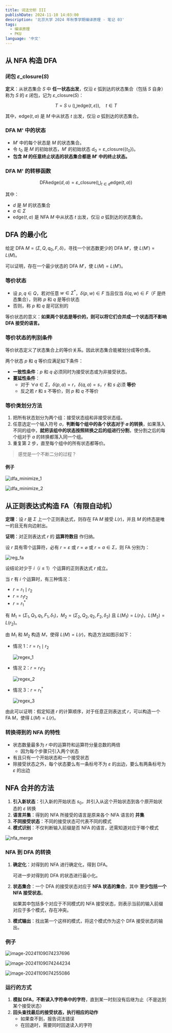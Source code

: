 ```yaml
---
title: 词法分析 III
publishDate: 2024-11-10 14:03:00
description: '北京大学 2024 年秋季学期编译原理 - 笔记 03'
tags:
  - 编译原理
  - PKU
language: '中文'
---
```


## 从 NFA 构造 DFA

### 闭包 $\varepsilon\text{\_closure}(S)$

**定义**：从状态集合 $S$ 中 **任一状态出发**，仅沿 $\varepsilon$ 弧到达的状态集合（包括 $S$ 自身）称为 $S$ 的 $\varepsilon$ 闭包，记为 $\varepsilon\text{\_closure}(S)$：

$$
T = S \cup (\bigcup \text{edge}(t, \varepsilon)), \quad t \in T
$$

其中，$\text{edge}(t, a)$ 是 $M$ 中从状态 $t$ 出发，仅沿 $a$ 弧到达的状态集合。

### DFA M' 中的状态

-   $M'$ 中的每个状态是 $M$ 的状态集合。
-   令 $t_0$ 是 $M$ 的初始状态，$M'$ 的初始状态 $d_0 = \varepsilon\text{\_closure}(\{t_0\})$。
-   **包含 $M$ 的任意终止状态的状态集合都是 $M'$ 中的终止状态。**

### DFA M' 的转移函数

$$
\text{DFAedge}(d, a) = \varepsilon\text{\_closure}(\bigcup_{t \in d} \text{edge}(t, a))
$$

其中：

-   $d$ 是 $M$ 的状态集合
-   $a \in \Sigma$
-   $\text{edge}(t, a)$ 是 NFA $M$ 中从状态 $t$ 出发，仅沿 $a$ 弧到达的状态集合。

## DFA 的最小化

给定 DFA $M = (\Sigma, Q, q_0, F, \delta)$，寻找一个状态数更少的 DFA $M'$，使 $L(M') = L(M)$。

可以证明，存在一个最少状态的 DFA $M'$，使 $L(M) = L(M')$。

### 等价状态

-   设 $p, q \in Q$，若对任意 $w \in \Sigma^*$，$\delta(p, w) \in F$ 当且仅当 $\delta(q, w) \in F$（$F$ 是终态集合），则称 $p$ 和 $q$ 是等价状态
-   否则，称 $p$ 和 $q$ 是可区别的

等价状态的意义：**如果两个状态是等价的，则可以将它们合并成一个状态而不影响 DFA 接受的语言。**

### 等价状态的判别条件

等价状态定义了状态集合上的等价关系。因此状态集合能被划分成等价类。

两个状态 $p$ 和 $q$ 等价应满足如下条件：

-   **一致性条件**：$p$ 和 $q$ 必须同时为接受状态或为非接受状态。
-   **蔓延性条件**：
    -   对于 $\forall a \in \Sigma$，$\delta(p, a) = r$，$\delta(q, a) = s$，$r$ 和 $s$ 必须 **等价**
    -   反之若 $r$ 和 $s$ 不等价，则 $p$ 和 $q$ 不等价

### 等价类划分方法

1. 把所有状态划分为两个组：接受状态组和非接受状态组。
2. 任意选定一个输入符号 $a$，**判断每个组中的各个状态对于 $a$ 的转换**，如果落入不同的组中，**就把该组中的状态按照转换之后的组进行分割**，使分割之后的每个组对于 $a$ 的转换都落入同一个组。
3. 重复第 2 步，直至每个组中的所有状态都等价。

> 感觉是一个不断二分的过程？

#### 例子

![dfa_minimize_1](https://cdn.arthals.ink/bed/2024/11/dfa_minimize_1-24e99559acd806aa4ab213ae1e54bc64.png)

![dfa_minimize_2](https://cdn.arthals.ink/bed/2024/11/dfa_minimize_2-320452003370b9e7c8b2ac076a263eb8.png)

## 从正则表达式构造 FA（有限自动机）

**定理**：设 $r$ 是 $\Sigma$ 上一个正则表达式，则存在 FA $M$ 接受 $L(r)$，并且 $M$ 的终态是唯一的且无有向边射出。

**证明**：对正则表达式 $r$ 的 **运算符数目** 作归纳。

设 $r$ 具有零个运算符，必有 $r=\varepsilon$ 或 $r=\varnothing$ 或 $r=a \in \Sigma$，则 FA 分别为：

![reg_fa](https://cdn.arthals.ink/bed/2024/11/reg_fa-5989e29be5fc575b581947d7cbb0b1a2.png)

设结论对少于 $i$（$i\leq1$）个运算的正则表达式 $r$ 成立。

当 $r$ 有 $i$ 个运算时，有三种情况：

-   $r = r_1 \mid r_2$
-   $r = r_1 r_2$
-   $r = r_1^*$

有 $M_1=(\Sigma_1, Q_1, q_1, F_1, \delta_1)$，$M_2=(\Sigma_2, Q_2, q_2, F_2, \delta_2)$ 且 $L(M_1)=L(r_1)$，$L(M_2)=L(r_2)$。

由 $M_1$ 和 $M_2$ 构造 $M$，使得 $L(M)=L(r)$，构造方法如图示如下：

-   情况 1：$r = r_1 \mid r_2$

    ![regex_1](https://cdn.arthals.ink/bed/2024/11/regex_1-bd78ecf795993dcb5ccdf430e9a2aa3f.png)

-   情况 2：$r = r_1 r_2$

    ![regex_2](https://cdn.arthals.ink/bed/2024/11/regex_2-2d0c5a6e6cfefbf6ef65b40f8501b312.png)

-   情况 3：$r = r_1^*$

    ![regex_3](https://cdn.arthals.ink/bed/2024/11/regex_3-613520549844f73be9465bd4f2704fb8.png)

由此可以证明：假定知道 $r$ 的计算顺序，对于任意正则表达式 $r$，可以构造一个 FA $M$，使得 $L(M)=L(r)$。

### 转换得到的 NFA 的特性

-   状态数量最多为 $r$ 中的运算符和运算符分量总数的两倍
    -   因为每个步骤只引入两个状态
-   有且只有一个开始状态和一个接受状态
-   除接受状态之外，每个状态要么有一条标号不为 $\varepsilon$ 的出边，要么有两条标号为 $\varepsilon$ 的出边

## NFA 合并的方法

1. **引入新状态**：引入新的开始状态 $s_0$，并引入从这个开始状态到各个原开始状态的 $\varepsilon$ 转换
2. **语言并集**：得到的 NFA 所接受的语言是原来各个 NFA 语言的 **并集**
3. **不同接受状态**：不同的接受状态可代表不同的模式
4. **模式识别**：不仅判断输入前缀是否 NFA 的语言，还需知道对应于哪个模式

![nfa_merge](https://cdn.arthals.ink/bed/2024/11/nfa_merge-48998bb6264d23f2fcdea8bca5abfd31.png)

### NFA 到 DFA 的转换

1. **确定化**：对得到的 NFA 进行确定化，得到 DFA。

    可进一步对得到的 DFA 的状态进行最小化。

2. **状态集合**：一个 DFA 的接受状态对应于 **NFA 状态的集合**，其中 **至少包括一个 NFA 接受状态**。

    如果其中包括多个对应于不同模式的 NFA 接受状态，则表示当前的输入前缀对应于多个模式，存在冲突。

3. **模式输出**：找出第一个这样的模式，将这个模式作为这个 DFA 接受状态的输出。

### 例子

![image-20241109074237696](https://cdn.arthals.ink/bed/2024/11/image-20241109074237696-7bea1b1d1ff568aeb089af94f362b642.png)

![image-20241109074244234](https://cdn.arthals.ink/bed/2024/11/image-20241109074244234-4aa8b9359b95e601bc6302393b666e3a.png)

![image-20241109074255086](https://cdn.arthals.ink/bed/2024/11/image-20241109074255086-840bdb38db598aa766615374cae59b94.png)

### 运行的方式

1. **模拟 DFA，不断读入字符串中的字符**，直到某一时刻没有后继为止（不是达到某个接受状态）
2. **回头查找最后的接受状态，执行相应的动作**
    - 如果查不到，报告词法错误
    - 在回退时，需要同时回退读入的字符
